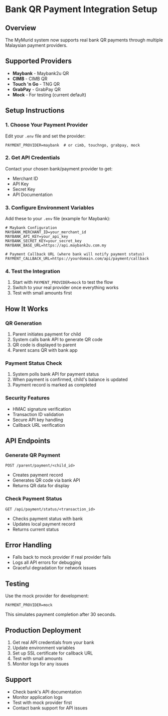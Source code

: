 # Bank QR Payment Integration Setup

## Overview
The MyMurid system now supports real bank QR payments through multiple Malaysian payment providers.

## Supported Providers
- **Maybank** - Maybank2u QR
- **CIMB** - CIMB QR
- **Touch 'n Go** - TNG QR
- **GrabPay** - GrabPay QR
- **Mock** - For testing (current default)

## Setup Instructions

### 1. Choose Your Payment Provider
Edit your `.env` file and set the provider:
```env
PAYMENT_PROVIDER=maybank  # or cimb, touchngo, grabpay, mock
```

### 2. Get API Credentials
Contact your chosen bank/payment provider to get:
- Merchant ID
- API Key
- Secret Key
- API Documentation

### 3. Configure Environment Variables
Add these to your `.env` file (example for Maybank):
```env
# Maybank Configuration
MAYBANK_MERCHANT_ID=your_merchant_id
MAYBANK_API_KEY=your_api_key
MAYBANK_SECRET_KEY=your_secret_key
MAYBANK_BASE_URL=https://api.maybank2u.com.my

# Payment Callback URL (where bank will notify payment status)
PAYMENT_CALLBACK_URL=https://yourdomain.com/api/payment/callback
```

### 4. Test the Integration
1. Start with `PAYMENT_PROVIDER=mock` to test the flow
2. Switch to your real provider once everything works
3. Test with small amounts first

## How It Works

### QR Generation
1. Parent initiates payment for child
2. System calls bank API to generate QR code
3. QR code is displayed to parent
4. Parent scans QR with bank app

### Payment Status Check
1. System polls bank API for payment status
2. When payment is confirmed, child's balance is updated
3. Payment record is marked as completed

### Security Features
- HMAC signature verification
- Transaction ID validation
- Secure API key handling
- Callback URL verification

## API Endpoints

### Generate QR Payment
```
POST /parent/payment/<child_id>
```
- Creates payment record
- Generates QR code via bank API
- Returns QR data for display

### Check Payment Status
```
GET /api/payment/status/<transaction_id>
```
- Checks payment status with bank
- Updates local payment record
- Returns current status

## Error Handling
- Falls back to mock provider if real provider fails
- Logs all API errors for debugging
- Graceful degradation for network issues

## Testing
Use the mock provider for development:
```env
PAYMENT_PROVIDER=mock
```
This simulates payment completion after 30 seconds.

## Production Deployment
1. Get real API credentials from your bank
2. Update environment variables
3. Set up SSL certificate for callback URL
4. Test with small amounts
5. Monitor logs for any issues

## Support
- Check bank's API documentation
- Monitor application logs
- Test with mock provider first
- Contact bank support for API issues

